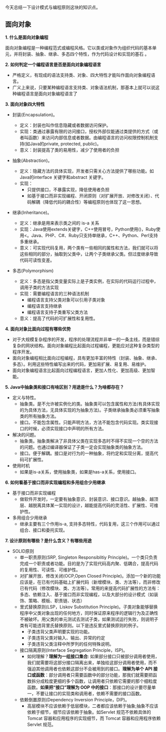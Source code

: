 今天总结一下设计模式与编程原则这块的知识点。

## 面向对象

**1. 什么是面向对象编程**

面向对象编程是一种编程范式或编程风格。它以类或对象作为组织代码的基本单元，并将封装、抽象、继承、多态四个特性，作为代码设计和实现的基石 。


**2. 如何判定一个编程语言是否是面向对象编程语言**
- 严格定义，有现成的语法支持类、对象、四大特性才能叫作面向对象编程语言。
- 广义上来说，只要某种编程语言支持类、对象语法机制，那基本上就可以说这种编程语言是面向对象编程语言了

**3. 面向对象四大特性**
- 封装(Encapsulation)。
    - 定义：封装也叫作信息隐藏或者数据访问保护。
    - 实现：类通过暴露有限的访问接口，授权外部仅能通过类提供的方式（或者叫函数）来访问内部信息或者数据。由编程语言的访问权限控制机制支持(如Java的private, protected, public)。
    - 意义：封装提高了类的易用性，减少了使用者的负担

- 抽象(Abstraction)。
    - 定义：隐藏方法的具体实现，开发者只需关心方法提供了哪些功能。如Java的interface 关键字和abstract 关键字。
    - 实现：
        - 只提供接口，不暴露实现，降低使用者负担
        - 如基于接口而非实现编程、开闭原则（对扩展开放、对修改关闭）、代码解耦（降低代码的耦合性）等编程原则也体现了这一思想。

- 继承(Inheritance)。
    - 定义：继承是用来表示类之间的 is-a 关系
    - 实现：Java使用extends关键字，C++使用冒号，Python使用()，Ruby使用<。Java、PHP、C#、Ruby只支持单继承，C++、Python、Perl支持多重继承。
    - 意义：可实现代码复用，两个类有一些相同的属性和方法，我们就可以将这些相同的部分，抽取到父类中，让两个子类继承父类。但过度继承导致代码可读性变差。

- 多态(Polymorphism)
    - 定义：多态是指父类变量实际上是子类实例，在实际的代码运行过程中，调用子类的方法实现
    - 实现：需要编程语言的三种语法机制
        - 编程语言支持父类对象可以引用子类对象
        - 编程语言支持继承
        - 编程语言支持子类重写父类方法
    - 意义：提高了代码的可扩展性和复用性。

**4. 面向对象比面向过程有哪些优势**
- 对于大规模复杂程序的开发，程序的处理流程并非单一的一条主线，而是错综复杂的网状结构。面向对象编程比起面向过程编程，更能应对这种复杂类型的程序开发。
- 面向对象编程相比面向过程编程，具有更加丰富的特性（封装、抽象、继承、多态）。利用这些特性编写出来的代码，更加易扩展、易复用、易维护。
- 面向对象编程语言比起面向过程编程语言，更加人性化、更加高级、更加智能。

**5. Java中抽象类和接口有啥区别？用途是什么？为啥都存在？**
- 定义与特性。
    - 抽象类。是不允许被实例化的类。抽象类可以包含属性和方法(有具体实现的为具体方法，无具体实现的为抽象方法)。子类继承抽象类必须重写抽象类的所有抽象方法。
    - 接口。不能包含属性。只能声明方法，方法不能包含代码实现。类实现接口的时候，必须实现接口中声明的所有方法。
- 解决的问题。
    - 抽象类。抽象类解决了非具体父类在实现多态时不得不实现一个空的方法的问题。也通过编译器保证了子类一定会实现抽象类的抽象方法。
    - 接口。便于解耦。接口是对行为的一种抽象，将约定和实现分离，提高代码可扩展性。
- 使用时机
    - 如果是is-a关系，使用抽象类，如果是has-a关系，使用接口。

**6. 如何看基于接口而非实现编程和多用组合少用继承**
- 基于接口而非实现编程
    - 做软件开发时，一定要有抽象意识、封装意识、接口意识。越抽象、越顶层、越脱离具体某一实现的设计，越能提高代码的灵活性、扩展性、可维护性。
- 多用组合少用继承
    - 继承主要有三个作用is-a, 支持多态特性，代码复用，这三个作用可以通过组合、接口和委托实现。

**7. 设计原则有哪些？是什么含义？有哪些用途**
- SOLID原则
    - 单一职责原则(SRP, Singleton Responsiblitiy Principle)。一个类只负责完成一个职责或者功能。目的是为了实现代码高内聚、低耦合，提高代码的复用性、可读性、可维护性。
    - 对扩展开放、修改关闭(OCP,Open Closed Principle)。添加一个新的功能应该是，在已有代码基础上扩展代码（新增模块、类、方法等），而非修改已有代码（修改模块、类、方法等）。常用的来提高代码扩展性的方法有：多态、依赖注入、基于接口而非实现编程，以及大部分的设计模式（如装饰、策略、模板、职责链、状态）
    - 里式替换原则(LSP，Liskov Substitution Principle)。子类对象能够替换程序中父类对象出现的任何地方，同时保证原来程序的逻辑行为及正确性不被破坏。用父类的单元测试去测试子类，如果测试运行失败，则说明子类有可能违背里氏替换原则。以下是违反里式替换原则的例子。
        - 子类违背父类声明要实现的功能。
        - 子类违背父类对输入、输出、异常的约定
        - 子类违背父类注释中所罗列的任何特殊说明。
    - 接口隔离原则(Interface Segregation Principle，ISP)。
        - 如何理解？**理解为一组接口集合**: 如果部分接口只被部分调用者使用，我们就需要将这部分接口隔离出来，单独给这部分调用者使用，而不强迫其他调用者也依赖这部分不会被用到的接口。**理解为单个 API 接口或函数**：部分调用者只需要函数中的部分功能，那我们就需要把函数拆分成粒度更细的多个函数，让调用者只依赖它需要的那个细粒度函数。**如果把“接口”理解为 OOP 中的接口**：那接口的设计要尽量单一，不要让接口的实现类和调用者，依赖不需要的接口函数。
    - 依赖倒置原则(Dependency Inversion Principle，DIP)。
        - 高层模块不应该依赖于低层模块，二者都应该依赖于抽象;抽象不应该依赖于细节，细节应该依赖于抽象。如Servlet 规范不依赖具体的 Tomcat 容器和应用程序的实现细节，而 Tomcat 容器和应用程序依赖 Servlet 规范。
